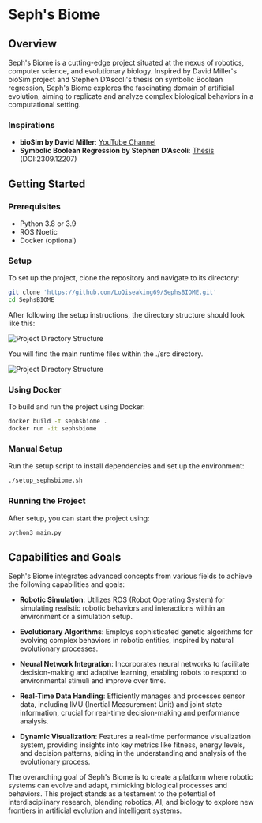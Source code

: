 
# Seph's Biome

## Overview

Seph's Biome is a cutting-edge project situated at the nexus of robotics, computer science, and evolutionary biology. Inspired by David Miller's bioSim project and Stephen D’Ascoli's thesis on symbolic Boolean regression, Seph's Biome explores the fascinating domain of artificial evolution, aiming to replicate and analyze complex biological behaviors in a computational setting.

### Inspirations
- **bioSim by David Miller**: [YouTube Channel](https://youtube.com/@davidrandallmiller?si=kAktZ_CpiCddPpU1)
- **Symbolic Boolean Regression by Stephen D’Ascoli**: [Thesis](https://sdascoli.github.io/) (DOI:2309.12207)

## Getting Started

### Prerequisites
- Python 3.8 or 3.9
- ROS Noetic
- Docker (optional)

### Setup
To set up the project, clone the repository and navigate to its directory:

```bash
git clone 'https://github.com/LoQiseaking69/SephsBIOME.git'
cd SephsBIOME
```

After following the setup instructions, the directory structure should look like this:

![Project Directory Structure](https://github.com/LoQiseaking69/SephsBIOME/blob/master/Docs/IMG_4622.jpg)

You will find the main runtime files within the ./src directory.

![Project Directory Structure](https://github.com/LoQiseaking69/SephsBIOME/blob/master/Docs/IMG_4617.jpg)

### Using Docker
To build and run the project using Docker:

```bash
docker build -t sephsbiome .
docker run -it sephsbiome
```

### Manual Setup
Run the setup script to install dependencies and set up the environment:

```bash
./setup_sephsbiome.sh
```

### Running the Project
After setup, you can start the project using:

```bash
python3 main.py
```

## Capabilities and Goals

Seph's Biome integrates advanced concepts from various fields to achieve the following capabilities and goals:

- **Robotic Simulation**: Utilizes ROS (Robot Operating System) for simulating realistic robotic behaviors and interactions within an environment or a simulation setup.
  
- **Evolutionary Algorithms**: Employs sophisticated genetic algorithms for evolving complex behaviors in robotic entities, inspired by natural evolutionary processes.
  
- **Neural Network Integration**: Incorporates neural networks to facilitate decision-making and adaptive learning, enabling robots to respond to environmental stimuli and improve over time.
  
- **Real-Time Data Handling**: Efficiently manages and processes sensor data, including IMU (Inertial Measurement Unit) and joint state information, crucial for real-time decision-making and performance analysis.

- **Dynamic Visualization**: Features a real-time performance visualization system, providing insights into key metrics like fitness, energy levels, and decision patterns, aiding in the understanding and analysis of the evolutionary process.

The overarching goal of Seph's Biome is to create a platform where robotic systems can evolve and adapt, mimicking biological processes and behaviors. This project stands as a testament to the potential of interdisciplinary research, blending robotics, AI, and biology to explore new frontiers in artificial evolution and intelligent systems.
